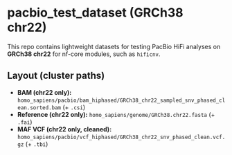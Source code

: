# pacbio_test_dataset (GRCh38 chr22)

This repo contains lightweight datasets for testing PacBio HiFi analyses on **GRCh38 chr22** for nf-core modules, such as `hificnv`.
## Layout (cluster paths)
- **BAM (chr22 only):** `homo_sapiens/pacbio/bam_hiphased/GRCh38_chr22_sampled_snv_phased_clean.sorted.bam` (+ `.csi`)
- **Reference (chr22 only):** `homo_sapiens/genome/GRCh38.chr22.fasta` (+ `.fai`)
- **MAF VCF (chr22 only, cleaned):** `homo_sapiens/pacbio/vcf_hiphased/GRCh38_chr22_snv_phased_clean.vcf.gz` (+ `.tbi`)

